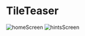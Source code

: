 # TileTeaser
![homeScreen](https://github.com/siddhardh-7/TileTeaser/assets/84370785/67e2338f-b738-4302-964f-c2c96e9da7d7)
![hintsScreen](https://github.com/siddhardh-7/TileTeaser/assets/84370785/c52e7488-c0ad-484d-8ce6-6b2f0789a226)
